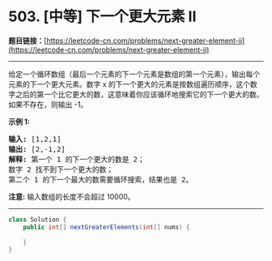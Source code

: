 # 503. [中等] 下一个更大元素 II

**题目链接：**[https://leetcode-cn.com/problems/next-greater-element-ii](https://leetcode-cn.com/problems/next-greater-element-ii)

---

<div class="content__1Y2H">
 <div class="notranslate">
  <p>给定一个循环数组（最后一个元素的下一个元素是数组的第一个元素），输出每个元素的下一个更大元素。数字 x 的下一个更大的元素是按数组遍历顺序，这个数字之后的第一个比它更大的数，这意味着你应该循环地搜索它的下一个更大的数。如果不存在，则输出 -1。</p> 
  <p><strong>示例 1:</strong></p> 
  <pre class="language-text"><strong>输入:</strong> [1,2,1]
<strong>输出:</strong> [2,-1,2]
<strong>解释:</strong> 第一个 1 的下一个更大的数是 2；
数字 2 找不到下一个更大的数； 
第二个 1 的下一个最大的数需要循环搜索，结果也是 2。
</pre> 
  <p><strong>注意:</strong> 输入数组的长度不会超过 10000。</p> 
 </div>
</div>

---

```java
class Solution {
    public int[] nextGreaterElements(int[] nums) {
        
    }
}
```